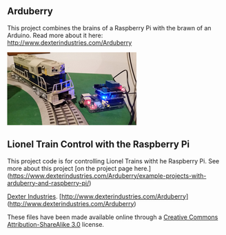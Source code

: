 ## **Arduberry**
This project combines the brains of a Raspberry Pi with the brawn of an Arduino.  Read more about it here:  http://www.dexterindustries.com/Arduberry

![Picture](Lionel_Train_and_Hardware_Stack-lionel-train-switch-control-with-a-raspberry-pi.jpg)

## Lionel Train Control with the Raspberry Pi

This project code is for controlling Lionel Trains witht he Raspberry Pi.  See more about this project [on the project page here.] (https://www.dexterindustries.com/Arduberry/example-projects-with-arduberry-and-raspberry-pi/)



[Dexter Industries](http://www.dexterindustries.com/).
[http://www.dexterindustries.com/Arduberry] (http://www.dexterindustries.com/Arduberry)

These files have been made available online through a [Creative Commons Attribution-ShareAlike 3.0](http://creativecommons.org/licenses/by-sa/3.0/) license.